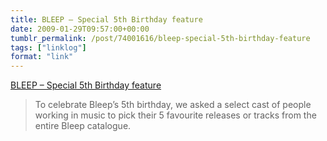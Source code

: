 ```yaml
---
title: BLEEP – Special 5th Birthday feature
date: 2009-01-29T09:57:00+00:00
tumblr_permalink: /post/74001616/bleep-special-5th-birthday-feature
tags: ["linklog"]
format: "link"
---
```


[BLEEP &#8211; Special 5th Birthday feature][1]

> To celebrate Bleep&rsquo;s 5th birthday, we asked a select cast of people working in music to pick their 5 favourite releases or tracks from the entire Bleep catalogue.

[1]: http://beta.bleep.com/index.php?page=dynamic&module=birthdayfeature
